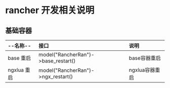 # rancher 开发相关说明

##  基础容器

|--名称--| 接口 | 说明 |
|:--|:--|:--|
|base 重启 | model("RancherRan")->base_restart()| base容器重启 |
|ngxlua 重启 | model("RancherRan")->ngx_restart()| ngxlua容器重启 |